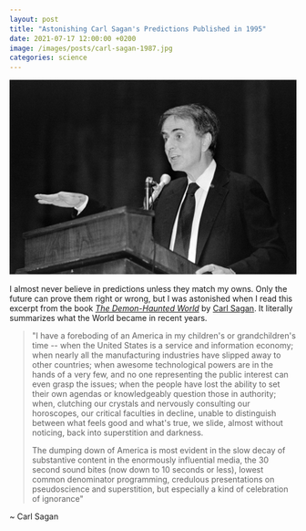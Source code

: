 ```yaml
---
layout: post
title: "Astonishing Carl Sagan's Predictions Published in 1995"
date: 2021-07-17 12:00:00 +0200
image: /images/posts/carl-sagan-1987.jpg
categories: science 
---
```


![Carl Sagan in 1987](/images/posts/carl-sagan-1987.jpg)

I almost never believe in predictions unless they match my owns. Only the future can prove them right or wrong, but I was astonished when I read this excerpt from the book _[The Demon-Haunted World](https://en.wikipedia.org/wiki/The_Demon-Haunted_World)_ by [Carl Sagan](https://en.wikipedia.org/wiki/Carl_Sagan). It literally summarizes what the World became in recent years.

<!-- more -->

> "I have a foreboding of an America in my children's or grandchildren's time -- when the United States is a service and information economy; when nearly all the manufacturing industries have slipped away to other countries; when awesome technological powers are in the hands of a very few, and no one representing the public interest can even grasp the issues; when the people have lost the ability to set their own agendas or knowledgeably question those in authority; when, clutching our crystals and nervously consulting our horoscopes, our critical faculties in decline, unable to distinguish between what feels good and what's true, we slide, almost without noticing, back into superstition and darkness.
> 
> The dumping down of America is most evident in the slow decay of substantive content in the enormously influential media, the 30 second sound bites (now down to 10 seconds or less), lowest common denominator programming, credulous presentations on pseudoscience and superstition, but especially a kind of celebration of ignorance" 

~ Carl Sagan